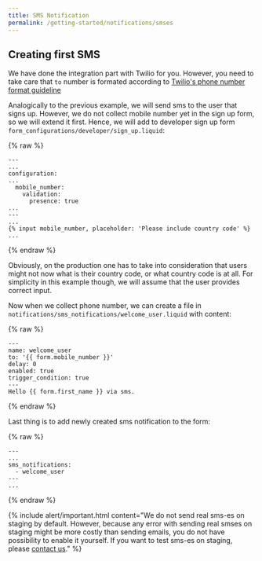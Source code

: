 ```yaml
---
title: SMS Notification
permalink: /getting-started/notifications/smses
---
```


## Creating first SMS

We have done the integration part with Twilio for you. However, you need to take care that `to` number is formated according to [Twilio's phone number format guideline](https://support.twilio.com/hc/en-us/articles/223183008-Formatting-International-Phone-Numbers)

Analogically to the previous example, we will send sms to the user that signs up. However, we do not collect mobile number yet in the sign up form, so we will extend it first. Hence, we will add to developer sign up form `form_configurations/developer/sign_up.liquid`:

{% raw %}

```liquid
---
...
configuration:
...
  mobile_number:
    validation:
      presence: true
...
---
...
{% input mobile_number, placeholder: 'Please include country code' %}
...
```

{% endraw %}

Obviously, on the production one has to take into consideration that users might not now what is their country code, or what country code is at all. For simplicity in this example though, we will assume that the user provides correct input.

Now when we collect phone number, we can create a file in `notifications/sms_notifications/welcome_user.liquid` with content:

{% raw %}

```liquid
---
name: welcome_user
to: '{{ form.mobile_number }}'
delay: 0
enabled: true
trigger_condition: true
---
Hello {{ form.first_name }} via sms.
```

{% endraw %}

Last thing is to add newly created sms notification to the form:

{% raw %}

```liquid
---
...
sms_notifications:
  - welcome_user
---
...
```

{% endraw %}

{% include alert/important.html content="We do not send real sms-es on staging by default. However, because any error with sending real smses on staging might be more costly than sending emails, you do not have possibility to enable it yourself. If you want to test sms-es on staging, please [contact us](/contact-us)." %}
